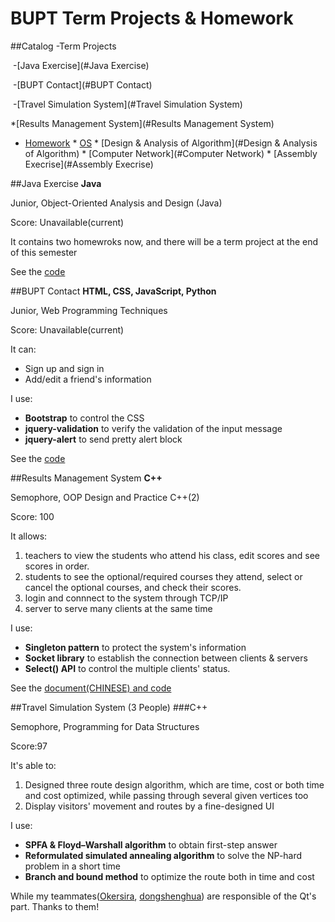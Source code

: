 # BUPT Term Projects & Homework

##Catalog
-Term Projects

  -[Java Exercise](#Java Exercise)
  
  -[BUPT Contact](#BUPT Contact)
  
  -[Travel Simulation System](#Travel Simulation System)
  
  *[Results Management System](#Results Management System)

* [Homework](#Homework)
       * [OS](#OS)
       * [Design & Analysis of Algorithm](#Design & Analysis of Algorithm)
       * [Computer Network](#Computer Network)
       * [Assembly Execrise](#Assembly Execrise)
       
##Java Exercise
**Java**

Junior, Object-Oriented Analysis and Design (Java)

Score: Unavailable(current)

It contains two homewroks now, and there will be a term project at the end of this semester

See the [code](https://github.com/YeWenting/Java-Exercise)

##BUPT Contact
**HTML, CSS, JavaScript, Python**

Junior, Web Programming Techniques

Score: Unavailable(current)

It can:
* Sign up and sign in
* Add/edit a friend's information

I use:
* __Bootstrap__ to control the CSS
* __jquery-validation__ to verify the validation of the input message
* __jquery-alert__ to send pretty alert block

See the [code](https://github.com/YeWenting/yewenting.github.com)

##Results Management System
**C++**

Semophore, OOP Design and Practice C++(2)

Score: 100

It allows:
1. teachers to view the students who attend his class, edit scores and see scores in order.
2. students to see the optional/required courses they attend, select or cancel the optional courses, and check their scores.
3. login and connnect to the system through TCP/IP
4. server to serve many clients at the same time

I use:
* __Singleton pattern__ to protect the system's information
* __Socket library__ to establish the connection between clients & servers
* __Select() API__ to control the multiple clients' status.

See the [document(CHINESE) and code](https://github.com/YeWenting/Results-Management-System)

##Travel Simulation System (3 People)
###C++

Semophore, Programming for Data Structures

Score:97

It's able to:
1. Designed three route design algorithm, which are time, cost or both time and cost optimized, while passing through several given vertices too
2. Display visitors' movement and routes by a fine-designed UI

I use:
* __SPFA & Floyd–Warshall algorithm__ to obtain first-step answer
* __Reformulated simulated annealing algorithm__ to solve the NP-hard problem in a short time
* __Branch and bound method__ to optimize the route both in time and cost

While my teammates([Okersira](https://github.com/Okersira), [dongshenghua](https://github.com/dongshenghua?tab=following)) are responsible of the Qt's part. Thanks to them!

